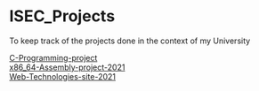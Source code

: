 # ISEC_Projects
To keep track of the projects done in the context of my University

[C-Programming-project](https://github.com/Yeshey/C-programming-project-2021)  
[x86_64-Assembly-project-2021](https://github.com/Yeshey/x86_64-Assembly-project-2021)  
[Web-Technologies-site-2021](https://github.com/Yeshey/Web-Technologies-site-2021)
